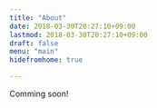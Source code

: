 ```yaml
---
title: "About"
date: 2018-03-30T20:27:10+09:00
lastmod: 2018-03-30T20:27:10+09:00
draft: false
menu: "main"
hidefromhome: true

---
```


Comming soon!
